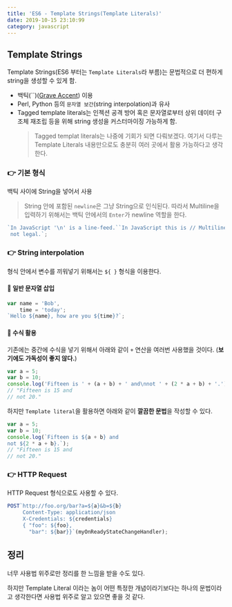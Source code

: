 ```yaml
---
title: 'ES6 - Template Strings(Template Literals)'
date: 2019-10-15 23:10:99
category: javascript
---
```


## Template Strings

Template Strings(ES6 부터는 `Template Literals`라 부름)는 문법적으로 더 편하게 string을 생성할 수 있게 함.

- 백틱(\`\`)([Grave Accent](https://en.wikipedia.org/wiki/Grave_accent)) 이용
- Perl, Python 등의 `문자열 보간`(string interpolation)과 유사
- Tagged template literals는 인젝션 공격 방어 혹은 문자열로부터 상위 데이터 구조체 재조립 등을 위해 string 생성을 커스터마이징 가능하게 함.
  > Tagged templat literals는 나중에 기회가 되면 다뤄보겠다. 여기서 다루는 Template Literals 내용만으로도 충분히 여러 곳에서 활용 가능하다고 생각한다.

### :point_right: 기본 형식

백틱 사이에 String을 넣어서 사용

> String 안에 포함된 `newline`은 그냥 String으로 인식된다. 따라서 Multiline을 입력하기 위해서는 백틱 안에서의 `Enter`가 newline 역할을 한다.

```javascript
`In JavaScript '\n' is a line-feed.``In JavaScript this is // Multiline strings
 not legal.`;
```

### :point_right: String interpolation

형식 안에서 변수를 끼워넣기 위해서는 `${ }` 형식을 이용한다.

#### :banana: 일반 문자열 삽입

```javascript
var name = 'Bob',
	time = 'today';
`Hello ${name}, how are you ${time}?`;
```

#### :banana: 수식 활용

기존에는 중간에 수식을 넣기 위해서 아래와 같이 `+` 연산을 여러번 사용했을 것이다. (**보기에도 가독성이 좋지 않다.**)

```javascript
var a = 5;
var b = 10;
console.log('Fifteen is ' + (a + b) + ' and\nnot ' + (2 * a + b) + '.');
// "Fifteen is 15 and
// not 20."
```

하지만 `Template literal`을 활용하면 아래와 같이 **깔끔한 문법**을 작성할 수 있다.

```javascript
var a = 5;
var b = 10;
console.log(`Fifteen is ${a + b} and
not ${2 * a + b}.`);
// "Fifteen is 15 and
// not 20."
```

### :point_right: HTTP Request

HTTP Request 형식으로도 사용할 수 있다.

```javascript
POST`http://foo.org/bar?a=${a}&b=${b}
     Content-Type: application/json
     X-Credentials: ${credentials}
     { "foo": ${foo},
       "bar": ${bar}}`(myOnReadyStateChangeHandler);
```

## 정리

너무 사용법 위주로만 정리를 한 느낌을 받을 수도 있다.

하지만 Template Literal 이라는 놈이 어떤 특정한 개념이라기보다는 하나의 문법이라고 생각한다면 사용법 위주로 알고 있으면 좋을 것 같다.
